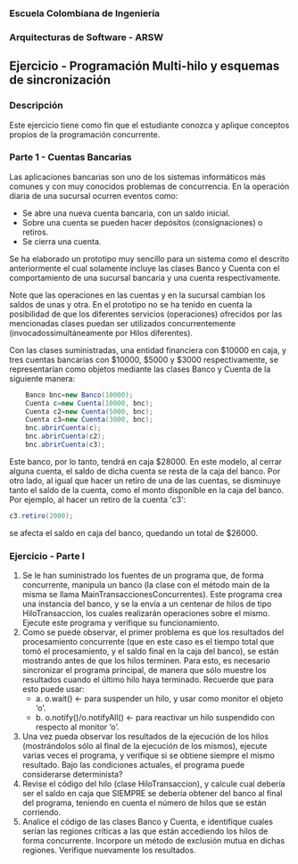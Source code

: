 
### Escuela Colombiana de Ingeniería
### Arquitecturas de Software - ARSW
## Ejercicio - Programación Multi-hilo y esquemas de sincronización

### Descripción

Este ejercicio tiene como fin que el estudiante conozca y aplique conceptos propios de la programación concurrente.


### Parte 1 - Cuentas Bancarias

Las aplicaciones bancarias son uno de los sistemas informáticos más comunes y con muy conocidos problemas de concurrencia. En la operación diaria de una sucursal ocurren eventos como:

* Se abre una nueva cuenta bancaria, con un saldo inicial.
* Sobre una cuenta se pueden hacer depósitos (consignaciones) o retiros.
* Se cierra una cuenta.

Se ha elaborado un prototipo muy sencillo para un sistema como el descrito anteriormente el cual solamente incluye las clases Banco y Cuenta con el comportamiento de una sucursal bancaria y una cuenta respectivamente.

Note que las operaciones en las cuentas y en la sucursal cambian los saldos de unas y otra. En el prototipo no se ha tenido en cuenta la posibilidad de que los diferentes servicios (operaciones) ofrecidos por las mencionadas clases puedan ser utilizados concurrentemente (invocadossimultáneamente por Hilos diferentes).

Con las clases suministradas, una entidad financiera con $10000 en caja, y tres cuentas bancarias con $10000, $5000 y $3000 respectivamente, se representarían como objetos mediante las clases Banco y Cuenta de la siguiente manera:

``` java
	Banco bnc=new Banco(10000);
	Cuenta c=new Cuenta(10000, bnc);
	Cuenta c2=new Cuenta(5000, bnc);
	Cuenta c3=new Cuenta(3000, bnc);
	bnc.abrirCuenta(c);
	bnc.abrirCuenta(c2);
	bnc.abrirCuenta(c3);
``` 

Este banco, por lo tanto, tendrá en caja $28000. En este modelo, al cerrar alguna cuenta, el saldo de dicha cuenta se resta de la caja del banco. Por otro lado, al igual que hacer un retiro de una de las cuentas, se disminuye tanto el saldo de la cuenta, como el monto disponible en la caja del
banco. 
Por ejemplo, al hacer un retiro de la cuenta 'c3':
``` java
c3.retiro(2000);
``` 
se afecta el saldo en caja del banco, quedando un total de $26000.
### Ejercicio - Parte I
1. Se le han suministrado los fuentes de un programa que, de forma concurrente, manipula un banco (la clase con el método main de la misma se llama MainTransaccionesConcurrentes). Este programa crea una instancia del banco, y se la envía a un centenar de hilos de tipo HiloTransaccion, los cuales realizarán operaciones sobre el mismo. Ejecute este programa y verifique su funcionamiento.
2. Como se puede observar, el primer problema es que los resultados del procesamiento concurrente (que en este caso es el tiempo total que tomó el procesamiento, y el saldo final en la caja del banco), se están mostrando antes de que los hilos terminen. Para esto, es necesario sincronizar el programa principal, de manera que sólo muestre los resultados cuando el último hilo haya terminado. Recuerde que para esto puede usar:
	* a. o.wait() <- para suspender un hilo, y usar como monitor el objeto ‘o’.
	* b. o.notify()/o.notifyAll() <- para reactivar un hilo suspendido con respecto al monitor ‘o’.
3. Una vez pueda observar los resultados de la ejecución de los hilos (mostrándolos sólo al final de la ejecución de los mismos), ejecute varias veces el programa, y verifique si se obtiene siempre el mismo resultado. Bajo las condiciones actuales, el programa puede considerarse determinista?
4. Revise el código del hilo (clase HiloTransaccion), y calcule cual debería ser el saldo en caja que SIEMPRE se debería obtener del banco al final del programa, teniendo en cuenta el número de hilos que se están corriendo.
5. Analice el código de las clases Banco y Cuenta, e identifique cuales serían las regiones críticas a las que están accediendo los hilos de forma concurrente. Incorpore un método de exclusión mutua en dichas regiones. Verifique nuevamente los resultados.
